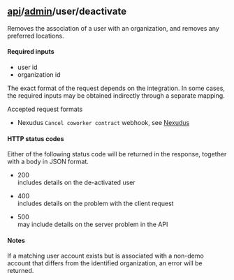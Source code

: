 ## [api](../..)/[admin](..)/user/deactivate

Removes the association of a user with an organization, and removes any preferred locations.


#### Required inputs

* user id
* organization id

The exact format of the request depends on the integration. In some cases, the required inputs may be obtained indirectly through a separate mapping. 

Accepted request formats
* Nexudus `Cancel coworker contract` webhook, see [Nexudus](nexudus)


#### HTTP status codes

Either of the following status code will be returned in the response, together with a body in JSON format.

* 200  
  includes details on the de-activated user
  
* 400  
  includes details on the problem with the client request
  
* 500  
  may include details on the server problem in the API


#### Notes

If a matching user account exists but is associated with a non-demo account that differs from the identified organization, an error will be returned.
